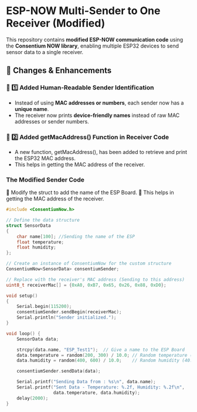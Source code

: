 # ESP-NOW Multi-Sender to One Receiver (Modified)

This repository contains **modified ESP-NOW communication code** using the **Consentium NOW library**, enabling multiple ESP32 devices to send sensor data to a single receiver.

## 🚀 Changes & Enhancements

### 🔹 1️⃣ Added Human-Readable Sender Identification
- Instead of using **MAC addresses or numbers**, each sender now has a **unique name**.
- The receiver now prints **device-friendly names** instead of raw MAC addresses or sender numbers.

### 🔹 2️⃣ Added getMacAddress() Function in Receiver Code
 - A new function, getMacAddress(), has been added to retrieve and print the ESP32 MAC address.
 - This helps in getting the MAC address of the receiver.


### **The Modified Sender Code**
🔹 Modify the struct to add the name of the ESP Board.
🔹 This helps in getting the MAC address of the receiver.
```cpp
#include <ConsentiumNow.h>

// Define the data structure
struct SensorData 
{
    char name[100]; //Sending the name of the ESP
    float temperature;
    float humidity;
};

// Create an instance of ConsentiumNow for the custom structure
ConsentiumNow<SensorData> consentiumSender;

// Replace with the receiver's MAC address (Sending to this address)
uint8_t receiverMac[] = {0xA0, 0xB7, 0x65, 0x26, 0x88, 0xD0}; 

void setup() 
{
    Serial.begin(115200);
    consentiumSender.sendBegin(receiverMac);
    Serial.println("Sender initialized.");
}

void loop() {
    SensorData data;

    strcpy(data.name, "ESP_Test1");  // Give a name to the ESP Board
    data.temperature = random(200, 300) / 10.0; // Random temperature (20.0 - 30.0°C)
    data.humidity = random(400, 600) / 10.0;    // Random humidity (40.0 - 60.0%)

    consentiumSender.sendData(data);

    Serial.printf("Sending Data from : %s\n", data.name);
    Serial.printf("Sent Data - Temperature: %.2f, Humidity: %.2f\n", 
                  data.temperature, data.humidity);
    delay(2000);
} 
